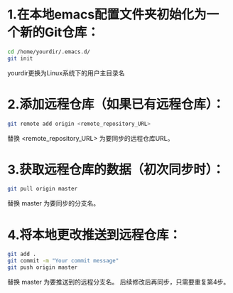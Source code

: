 # 1.在本地emacs配置文件夹初始化为一个新的Git仓库：
```Bash
cd /home/yourdir/.emacs.d/
git init
```
yourdir更换为Linux系统下的用户主目录名
# 2.添加远程仓库（如果已有远程仓库）：
```Bash
git remote add origin <remote_repository_URL>
```
替换 <remote_repository_URL> 为要同步的远程仓库URL。
# 3.获取远程仓库的数据（初次同步时）：
```Bash
git pull origin master
```
替换 master 为要同步的分支名。
# 4.将本地更改推送到远程仓库：
```Bash
git add .
git commit -m "Your commit message"
git push origin master
```
替换 master 为要推送到的远程分支名。
后续修改后再同步，只需要重复第4步。